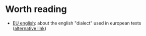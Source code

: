 # Worth reading

* [EU english]: about the english "dialect" used in european texts ([alternative link](https://euenglish.webs.com/))

[eu english]: https://www.eca.europa.eu/Other%20publications/EN_TERMINOLOGY_PUBLICATION/EN_TERMINOLOGY_PUBLICATION.pdf
